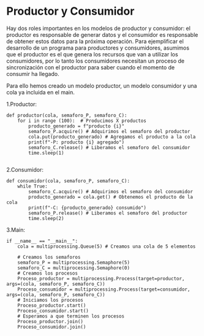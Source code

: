 # Productor y Consumidor

Hay dos roles importantes en los modelos de productor y consumidor: el productor es responsable de generar datos y el consumidor es responsable de obtener estos datos para la próxima operación. Para ejemplificar el desarrollo de un programa para productores y consumidores, asumimos que el productor es el que genera los recursos que van a utilizar los consumidores, por lo tanto los consumidores necesitan un proceso de sincronización con el productor para saber cuando el momento de consumir ha llegado.

Para ello hemos creado un modelo productor, un modelo consumidor y una cola ya incluida en el main.


1.Productor:

```
def productor(cola, semaforo_P, semaforo_C):
    for i in range (100):  # Producimos X productos
        producto_generado = f"producto {i}"
        semaforo_P.acquire() # Adquirimos el semaforo del productor
        cola.put(producto_generado) # Agregamos el producto a la cola
        print(f"-P: producto {i} agregado")
        semaforo_C.release() # Liberamos el semaforo del consumidor
        time.sleep(1)
      
 ```

2.Consumidor:

```
def consumidor(cola, semaforo_P, semaforo_C):
    while True:
        semaforo_C.acquire() # Adquirimos el semaforo del consumidor
        producto_generado = cola.get() # Obtenemos el producto de la cola
        print(f"-C: {producto_generado} consumido") 
        semaforo_P.release() # Liberamos el semaforo del productor
        time.sleep(2)
```

3.Main:
```
if __name__ == "__main__":
    cola = multiprocessing.Queue(5) # Creamos una cola de 5 elementos
    
    # Creamos los semaforos
    semaforo_P = multiprocessing.Semaphore(5)   
    semaforo_C = multiprocessing.Semaphore(0)
    # Creamos los procesos
    Proceso_productor = multiprocessing.Process(target=productor, args=(cola, semaforo_P, semaforo_C))
    Proceso_consumidor = multiprocessing.Process(target=consumidor, args=(cola, semaforo_P, semaforo_C))
    # Iniciamos los procesos
    Proceso_productor.start()
    Proceso_consumidor.start()
    # Esperamos a que terminen los procesos
    Proceso_productor.join()
    Proceso_consumidor.join()
```

